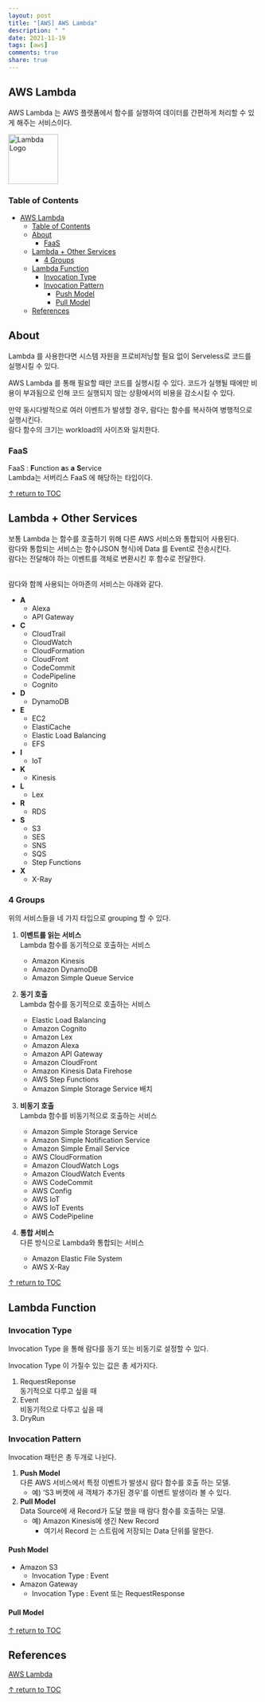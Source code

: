```yaml
---
layout: post
title: "[AWS] AWS Lambda"
description: " "
date: 2021-11-19
tags: [aws]
comments: true
share: true
---
```


## AWS Lambda
AWS Lambda 는 AWS 플랫폼에서 함수를 실행하여 데이터를 간편하게 처리할 수 있게 해주는 서비스이다.

<img alt="Lambda Logo" src="https://user-images.githubusercontent.com/48475824/87877903-f580ad00-ca1b-11ea-81c7-117a6b7e7214.png" width="100">

### Table of Contents
- [AWS Lambda](#aws-lambda)
    - [Table of Contents](#table-of-contents)
  - [About](#about)
    - [FaaS](#faas)
  - [Lambda + Other Services](#lambda--other-services)
    - [4 Groups](#4-groups)
  - [Lambda Function](#lambda-function)
    - [Invocation Type](#invocation-type)
    - [Invocation Pattern](#invocation-pattern)
      - [Push Model](#push-model)
      - [Pull Model](#pull-model)
  - [References](#references)

## About
Lambda 를 사용한다면 시스템 자원을 프로비저닝할 필요 없이 Serveless로 코드를 실행시킬 수 있다.  

AWS Lambda 를 통해 필요할 때만 코드를 실행시킬 수 있다. 코드가 실행될 때에만 비용이 부과됨으로 인해 코드 실행되지 않는 상황에서의 비용을 감소시킬 수 있다.

만약 동시다발적으로 여러 이벤트가 발생할 경우, 람다는 함수를 복사하여 병행적으로 실행시킨다.  
람다 함수의 크기는 workload의 사이즈와 일치한다.

### FaaS
FaaS : **F**unction **a**s **a** **S**ervice  
Lambda는 서버리스 FaaS 에 해당하는 타입이다.

[↑ return to TOC](#table-of-contents)


## Lambda + Other Services
보통 Lambda 는 함수를 호출하기 위해 다른 AWS 서비스와 통합되어 사용된다.  
람다와 통합되는 서비스는 함수(JSON 형식)에 Data 를 Event로 전송시킨다.  
람다는 전달해야 하는 이벤트를 객체로 변환시킨 후 함수로 전달한다.
<br><br>

람다와 함께 사용되는 아마존의 서비스는 아래와 같다.
- **A**
    - Alexa
    - API Gateway
- **C**
    - CloudTrail
    - CloudWatch
    - CloudFormation
    - CloudFront
    - CodeCommit
    - CodePipeline
    - Cognito
- **D**
    - DynamoDB
- **E**
    - EC2
    - ElastiCache
    - Elastic Load Balancing
    - EFS
- **I**
    - IoT
- **K**
    - Kinesis
- **L**
    - Lex
- **R**
    - RDS
- **S**
    - S3
    - SES
    - SNS
    - SQS
    - Step Functions
- **X**
    - X-Ray


### 4 Groups
위의 서비스들을 네 가지 타입으로 grouping 할 수 있다.
1. **이벤트를 읽는 서비스**  
    Lambda 함수를 동기적으로 호출하는 서비스
    - Amazon Kinesis
    - Amazon DynamoDB 
    - Amazon Simple Queue Service

1. **동기 호출**  
    Lambda 함수를 동기적으로 호출하는 서비스
    - Elastic Load Balancing 
    - Amazon Cognito
    - Amazon Lex
    - Amazon Alexa
    - Amazon API Gateway
    - Amazon CloudFront
    - Amazon Kinesis Data Firehose
    - AWS Step Functions
    - Amazon Simple Storage Service 배치

1. **비동기 호출**  
    Lambda 함수를 비동기적으로 호출하는 서비스
    - Amazon Simple Storage Service
    - Amazon Simple Notification Service
    - Amazon Simple Email Service
    - AWS CloudFormation
    - Amazon CloudWatch Logs
    - Amazon CloudWatch Events
    - AWS CodeCommit
    - AWS Config
    - AWS IoT
    - AWS IoT Events
    - AWS CodePipeline

1. **통합 서비스**  
    다른 방식으로 Lambda와 통합되는 서비스
    - Amazon Elastic File System
    - AWS X-Ray


[↑ return to TOC](#table-of-contents)


## Lambda Function

### Invocation Type
Invocation Type 을 통해 람다를 동기 또는 비동기로 설정할 수 있다.  

Invocation Type 이 가질수 있는 값은 총 세가지다.
1. RequestReponse  
  동기적으로 다루고 싶을 때
1. Event  
  비동기적으로 다루고 싶을 때
1. DryRun  

### Invocation Pattern 
Invocation 패턴은 총 두개로 나뉜다.  
1. **Push Model**  
  다른 AWS 서비스에서 특정 이벤트가 발생시 람다 함수를 호출 하는 모델.
    * 예) 'S3 버켓에 새 객체가 추가된 경우'를 이벤트 발생이라 볼 수 있다.
1. **Pull Model**  
  Data Source에 새 Record가 도달 했을 때 람다 함수를 호출하는 모델.  
    * 예) Amazon Kinesis에 생긴 New Record  
      * 여기서 Record 는 스트림에 저장되는 Data 단위를 말한다.

#### Push Model
* Amazon S3  
    * Invocation Type : Event  
* Amazon Gateway
    * Invocation Type : Event 또는 RequestResponse

#### Pull Model

[↑ return to TOC](#table-of-contents)


## References
[AWS Lambda](https://docs.aws.amazon.com/ko_kr/lambda/latest/dg/welcome.html)

[↑ return to TOC](#table-of-contents)